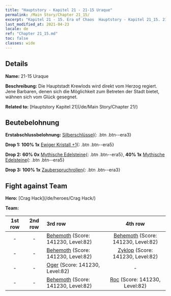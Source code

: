 ```yaml
---
title: "Hauptstory - Kapitel 21 - 21-15 Uraque"
permalink: /Main Story/Chapter 21_15/
excerpt: "Kapitel 21 - 15. Era of Chaos  Hauptstory - Kapitel 21_15. 21-15 Uraque"
last_modified_at: 2021-04-23
locale: de
ref: "Chapter 21_15.md"
toc: false
classes: wide
---
```


## Details

 **Name:** 21-15 Uraque

 **Beschreibung:** Die Hauptstadt Krewlods wird direkt vom Herzog regiert. Jene Barbaren, denen sich die Möglichkeit zum Betreten der Stadt bietet, wähnen sich vom Glück gesegnet.

 **Related to:** [Hauptstory Kapitel 21](/de/Main Story/Chapter 21/)

## Beutebelohnung

 **Erstabschlussbelohnung:** [Silberschlüssel](/ItemsDE/con_693/){: .btn .btn--era3}

 **Drop 1:** **100% 1x** [Ewiger Kristall +1](/ItemsDE/mat_73/){: .btn .btn--era5}

 **Drop 2:** **60% 0x** [Mythische Edelsteine](/ItemsDE/mat_65/){: .btn .btn--era5}, **40% 1x** [Mythische Edelsteine](/ItemsDE/mat_65/){: .btn .btn--era5}

 **Drop 3:** **100% 1x** [Zauberspruchrollen](/ItemsDE/con_694/){: .btn .btn--era3}


## Fight against Team
 **Hero:** [Crag Hack](/de/heroes/Crag Hack/)

 **Team:**


  | 1st row | 2nd row | 3rd row | 4th row |
  |:----:|:----:|:----|:----:|
  | - | - | [Behemoth](/de/units/Behemoth/) (Score: 141230, Level:82)  | [Behemoth](/de/units/Behemoth/) (Score: 141230, Level:82)  |
  | - | - | [Behemoth](/de/units/Behemoth/) (Score: 141230, Level:82)  | [Zyklop](/de/units/Cyclops/) (Score: 141230, Level:82)  |
  | - | - | [Oger](/de/units/Ogre/) (Score: 141230, Level:82)  | - |
  | - | - | [Behemoth](/de/units/Behemoth/) (Score: 141230, Level:82)  | [Roc](/de/units/Roc/) (Score: 141230, Level:82)  |


